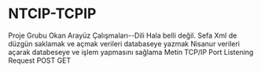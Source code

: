 # NTCIP-TCPIP
Proje Grubu
Okan Arayüz Çalışmaları--Dili Hala belli değil.
Sefa Xml de düzgün saklamak ve açmak verileri databaseye yazmak
Nisanur verileri açarak databeseye ve işlem yapmasını sağlama
Metin TCP/IP Port Listening Request POST GET
